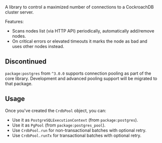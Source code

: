 A library to control a maximized number of connections to a CockroachDB cluster server.

Features:
- Scans nodes list (via HTTP API) periodically, automatically add/remove nodes.
- On critical errors or elevated timeouts it marks the node as bad and uses other nodes instead.

## Discontinued

`package:postgres` from `^3.0.0` supports connection pooling as part of the core
library. Development and advanced pooling support will be migrated to that package.

## Usage

Once you've created the `CrdbPool` object, you can:

- Use it as `PostgreSQLExecutionContext` (from `package:postgres`).
- Use it as `PgPool` (from `package:postgres_pool`).
- Use `CrdbPool.run` for non-transactional batches with optional retry.
- Use `CrdbPool.runTx` for transactional batches with optional retry.
